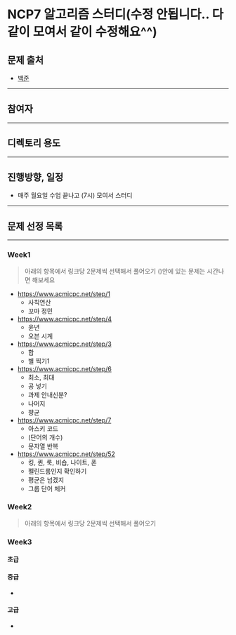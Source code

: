 # NCP7 알고리즘 스터디(수정 안됩니다.. 다같이 모여서 같이 수정해요^^)
## 문제 출처
- [백준](https://www.acmicpc.net/step)

---

## 참여자

---

## 디렉토리 용도


---

## 진행방향, 일정
- 매주 월요일 수업 끝나고 (7시) 모여서 스터디

---

## 문제 선정 목록

---

### Week1
> 아래의 항목에서 링크당 2문제씩 선택해서 풀어오기 ()안에 있는 문제는 시간나면 해보세요
- https://www.acmicpc.net/step/1
  - 사칙연산
  - 꼬마 정민
- https://www.acmicpc.net/step/4
  - 윤년
  - 오븐 시계
- https://www.acmicpc.net/step/3
  - 합
  - 별 찍기1
- https://www.acmicpc.net/step/6
  - 최소, 최대
  - 공 넣기
  - 과제 안내신분?
  - 나머지
  - 퍙균
- https://www.acmicpc.net/step/7
  - 아스키 코드
  - (단어의 개수)
  - 문자열 반복
- https://www.acmicpc.net/step/52
  - 킹, 퀸, 룩, 비숍, 나이트, 폰
  - 펠린드롬인지 확인하기
  - 평균은 넘겠지
  - 그룹 단어 체커

### Week2
> 아래의 항목에서 링크당 2문제씩 선택해서 풀어오기

### Week3

#### 초급

#### 중급
- 

#### 고급
- 